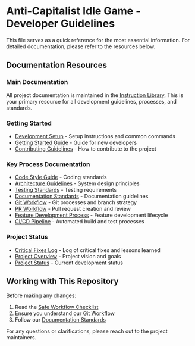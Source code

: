 # Anti-Capitalist Idle Game - Developer Guidelines

This file serves as a quick reference for the most essential information. For detailed documentation, please refer to the resources below.

## Documentation Resources

### Main Documentation

All project documentation is maintained in the [Instruction Library](/docs/processes/instruction-library-index.md). This is your primary resource for all development guidelines, processes, and standards.

### Getting Started

- [Development Setup](/docs/guides/development-setup.md) - Setup instructions and common commands
- [Getting Started Guide](/docs/guides/getting-started.md) - Guide for new developers
- [Contributing Guidelines](/docs/guides/contributing.md) - How to contribute to the project

### Key Process Documentation

- [Code Style Guide](/docs/processes/code-quality/code-style-guide.md) - Coding standards
- [Architecture Guidelines](/docs/processes/code-quality/architecture-guidelines.md) - System design principles
- [Testing Standards](/docs/processes/code-quality/testing-standards.md) - Testing requirements
- [Documentation Standards](/docs/processes/documentation/documentation-standards.md) - Documentation guidelines
- [Git Workflow](/docs/processes/git/git-workflow.md) - Git processes and branch strategy
- [PR Workflow](/docs/processes/pr-workflow.md) - Pull request creation and review
- [Feature Development Process](/docs/processes/feature-development-process.md) - Feature development lifecycle
- [CI/CD Pipeline](/docs/processes/ci-cd-pipeline.md) - Automated build and test processes

### Project Status

- [Critical Fixes Log](/docs/project/critical-fixes.md) - Log of critical fixes and lessons learned
- [Project Overview](/docs/project/overview.md) - Project vision and goals
- [Project Status](/docs/project/status.md) - Current development status

## Working with This Repository

Before making any changes:
1. Read the [Safe Workflow Checklist](/docs/processes/safe-workflow-checklist.md)
2. Ensure you understand our [Git Workflow](/docs/processes/git/git-workflow.md)
3. Follow our [Documentation Standards](/docs/processes/documentation/documentation-standards.md)

For any questions or clarifications, please reach out to the project maintainers.